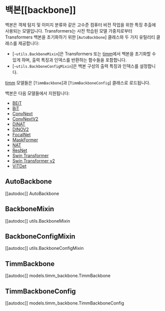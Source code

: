 <!--Copyright 2023 The HuggingFace Team. All rights reserved.

Licensed under the Apache License, Version 2.0 (the "License"); you may not use this file except in compliance with
the License. You may obtain a copy of the License at

http://www.apache.org/licenses/LICENSE-2.0

Unless required by applicable law or agreed to in writing, software distributed under the License is distributed on
an "AS IS" BASIS, WITHOUT WARRANTIES OR CONDITIONS OF ANY KIND, either express or implied. See the License for the
specific language governing permissions and limitations under the License.

⚠️ Note that this file is in Markdown but contain specific syntax for our doc-builder (similar to MDX) that may not be
rendered properly in your Markdown viewer.

-->

# 백본[[backbone]]

백본은 객체 탐지 및 이미지 분류와 같은 고수준 컴퓨터 비전 작업을 위한 특징 추출에 사용되는 모델입니다. Transformers는 사전 학습된 모델 가중치로부터 Transformers 백본을 초기화하기 위한 [`AutoBackbone`] 클래스와 두 가지 유틸리티 클래스를 제공합니다:

* [`~utils.BackboneMixin`]은 Transformers 또는 [timm](https://hf.co/docs/timm/index)에서 백본을 초기화할 수 있게 하며, 출력 특징과 인덱스를 반환하는 함수들을 포함합니다.
* [`~utils.BackboneConfigMixin`]은 백본 구성의 출력 특징과 인덱스를 설정합니다.

[timm](https://hf.co/docs/timm/index) 모델들은 [`TimmBackbone`]과 [`TimmBackboneConfig`] 클래스로 로드됩니다.

백본은 다음 모델들에서 지원됩니다:

* [BEiT](../model_doc/beit)
* [BiT](../model_doc/bit)
* [ConvNext](../model_doc/convnext)
* [ConvNextV2](../model_doc/convnextv2)
* [DiNAT](../model_doc/dinat)
* [DINOV2](../model_doc/dinov2)
* [FocalNet](../model_doc/focalnet)
* [MaskFormer](../model_doc/maskformer)
* [NAT](../model_doc/nat)
* [ResNet](../model_doc/resnet)
* [Swin Transformer](../model_doc/swin)
* [Swin Transformer v2](../model_doc/swinv2)
* [ViTDet](../model_doc/vitdet)

## AutoBackbone

[[autodoc]] AutoBackbone

## BackboneMixin

[[autodoc]] utils.BackboneMixin

## BackboneConfigMixin

[[autodoc]] utils.BackboneConfigMixin

## TimmBackbone

[[autodoc]] models.timm_backbone.TimmBackbone

## TimmBackboneConfig

[[autodoc]] models.timm_backbone.TimmBackboneConfig
